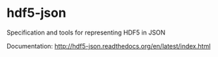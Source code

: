 hdf5-json
=========

Specification and tools for representing HDF5 in JSON

Documentation: http://hdf5-json.readthedocs.org/en/latest/index.html
